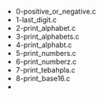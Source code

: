 - 0-positive_or_negative.c
- 1-last_digit.c
- 2-print_alphabet.c
- 3-print_alphabets.c
- 4-print_alphabt.c
- 5-print_numbers.c
- 6-print_numberz.c
- 7-print_tebahpla.c
- 8-print_base16.c
-     

